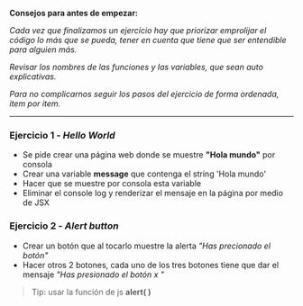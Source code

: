 **Consejos para antes de empezar:**

  _Cada vez que finalizamos un ejercicio hay que priorizar emprolijar el código lo más que se pueda, tener en cuenta que tiene que ser entendible para alguien más._
  
 _Revisar los nombres de las funciones y las variables, que sean auto explicativas._ 
  
  _Para no complicarnos seguir los pasos del ejercicio de forma ordenada, item por item._
  
  ---
### Ejercicio 1 - *Hello World* 
- Se pide crear una página web donde se muestre **"Hola mundo"** por consola
- Crear una variable **message** que contenga el string 'Hola mundo'
- Hacer que se muestre por consola esta variable 
- Eliminar el console log y renderizar el mensaje en la página por medio de JSX
### Ejercicio 2 - *Alert button* 
- Crear un botón que al tocarlo muestre la alerta _"Has precionado el botón"_
- Hacer otros 2 botones, cada uno de los tres botones tiene que dar el mensaje _"Has presionado el botón x "_
> Tip: usar la función de js **alert( )**

